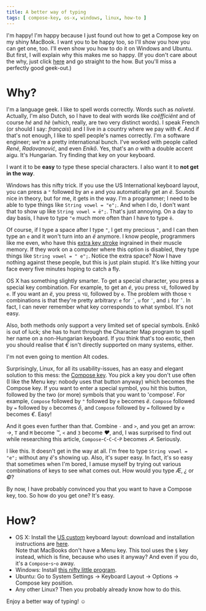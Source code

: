 ```yaml
---
title: A better way of typing
tags: [ compose-key, os-x, windows, linux, how-to ]
---
```

I'm happy! I'm happy because I just found out how to get a Compose key on my shiny MacBook. I want you to be happy too, so I'll show you how you can get one, too. I'll even show you how to do it on Windows and Ubuntu. But first, I will explain why this makes me so happy. (If you don't care about the why, just click [here](#How) and go straight to the how. But you'll miss a perfectly good geek-out.)

Why?
====

I'm a language geek. I like to spell words correctly. Words such as _naïveté_. Actually, I'm also Dutch, so I have to deal with words like _coëfficiënt_ and of course _hé_ and _hè_ (which, really, are two very distinct words). I speak French (or should I say: _français_) and I live in a country where we pay with _€_. And if that's not enough, I like to spell people's names correctly. I'm a software engineer; we're a pretty international bunch. I've worked with people called _René_, _Radovanović_, and even _Enikő_. Yes, that's an _o_ with a double accent aigu. It's Hungarian. Try finding that key on your keyboard.

I want it to be **easy** to type these special characters. I also want it to **not get in the way**.

Windows has this nifty trick. If you use the US International keyboard layout, you can press a `"` followed by an `e` and you automatically get an _ë_. Sounds nice in theory, but for me, it gets in the way. I'm a programmer; I need to be able to type things like `String vowel = "e";`. And when I do, I don't want that to show up like `String vowel = ë";`. That's just annoying. On a day to day basis, I have to type `"e` much more often than I have to type `ë`.

Of course, if I type a space after I type `"`, I get my precious `"`, and I can then type an `e` and it won't turn into an _ë_ anymore. I know people, programmers like me even, who have this [extra key stroke](http://www.keysleft.com/) ingrained in their muscle memory. If they work on a computer where this option is disabled, they type things like `String vowel = " e";`. Notice the extra space? Now I have nothing against these people, but this is just plain stupid. It's like hitting your face every five minutes hoping to catch a fly.

OS X has something slightly smarter. To get a special character, you press a special key combination. For example, to get an _é_, you press `⌥E`, followed by `e`. If you want an _ë_, you press `⌥U`, followed by `e`. The problem with those `⌥` combinations is that they're pretty arbitrary: `e` for `´`, `u` for `¨`, and `i` for `ˆ`. In fact, I can never remember what key corresponds to what symbol. It's not easy.

Also, both methods only support a very limited set of special symbols. Enikő is out of luck; she has to hunt through the Character Map program to spell her name on a non-Hungarian keyboard. If you think that's too exotic, then you should realise that _€_ isn't directly supported on many systems, either.

I'm not even going to mention Alt codes.

Surprisingly, Linux, for all its usability-issues, has an easy and elegant solution to this mess: the [Compose key](http://en.wikipedia.org/wiki/Compose_key). You pick a key you don't use often (I like the Menu key: nobody uses that button anyway) which becomes the Compose key. If you want to enter a special symbol, you hit this button, followed by the two (or more) symbols that you want to 'compose'. For example, `Compose` followed by `"` followed by `e` becomes _ë_. `Compose` followed by 
`=` followed by `o` becomes _ő_, and `Compose` followed by `=` followed by `e` becomes _€_. Easy!

And it goes even further than that. Combine `-` and `>`, and you get an arrow: _→_, `T` and `M` become _™_, `<` and `3` become _♥_, and, I was surprised to find out while researching this article, `Compose`-`C`-`C`-`C`-`P` becomes _☭_. Seriously.

I like this. It doesn't get in the way at all. I'm free to type `String vowel = "e";` without any _ë_'s showing up. Also, it's super easy. In fact, it's so easy that sometimes when I'm bored, I amuse myself by trying out various combinations of keys to see what comes out. How would you type _Æ_, _¿_ or _©_?

By now, I have probably convinced you that you want to have a Compose key, too. So how do you get one? It's easy.

How?
====

<a name="How"></a>

* OS X: Install the [US custom](http://uscustom.sourceforge.net/) keyboard layout: download and installation instructions are [here](http://uscustom.sourceforge.net/#installation).<br>Note that MacBooks don't have a Menu key. This tool uses the `§` key instead, which is fine, because who uses it anyway? And even if you do, it's a `Compose`-`s`-`o` away.
* Windows: Install [this nifty little program](https://github.com/SamHocevar/wincompose).
* Ubuntu: Go to System Settings → Keyboard Layout → Options → Compose key position.
* Any other Linux? Then you probably already know how to do this.

Enjoy a better way of typing! ☺
